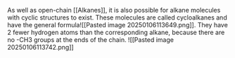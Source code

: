 As well as open-chain [[Alkanes]], it is also possible for alkane molecules with cyclic structures to exist. These molecules are called cycloalkanes and have the general formula![[Pasted image 20250106113649.png]]. They have 2 fewer hydrogen atoms than the corresponding alkane, because there are no -CH3 groups at the ends of the chain. 
![[Pasted image 20250106113742.png]]